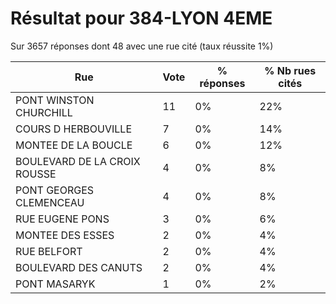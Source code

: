 # Résultat pour 384-LYON 4EME

Sur 3657 réponses dont 48 avec une rue cité (taux réussite 1%)

| Rue | Vote | % réponses | % Nb rues cités|
|-----|------|------------|----------------|
| PONT WINSTON CHURCHILL | 11 | 0% | 22%|
| COURS D HERBOUVILLE | 7 | 0% | 14%|
| MONTEE DE LA BOUCLE | 6 | 0% | 12%|
| BOULEVARD DE LA CROIX ROUSSE | 4 | 0% | 8%|
| PONT GEORGES CLEMENCEAU | 4 | 0% | 8%|
| RUE EUGENE PONS | 3 | 0% | 6%|
| MONTEE DES ESSES | 2 | 0% | 4%|
| RUE BELFORT | 2 | 0% | 4%|
| BOULEVARD DES CANUTS | 2 | 0% | 4%|
| PONT MASARYK | 1 | 0% | 2%|
